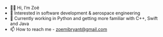 - 👋🏾 Hi, I’m Zoë
- 👀 Interested in software development & aerospace engineering
- 🌱 Currently working in Python and getting more familiar with C++, Swift and Java
- 📫 How to reach me - zoemibryant@gmail.com

<!---
zoe-jpeg/zoe-jpeg is a ✨ special ✨ repository because its `README.md` (this file) appears on your GitHub profile.
You can click the Preview link to take a look at your changes.
--->
